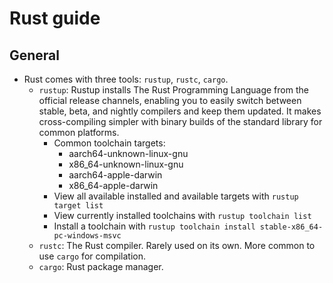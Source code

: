 # Rust guide

## General
* Rust comes with three tools: `rustup`, `rustc`, `cargo`.
  * `rustup`: Rustup installs The Rust Programming Language from the official
    release channels, enabling you to easily switch between stable,
    beta, and nightly compilers and keep them updated. It makes
    cross-compiling simpler with binary builds of the standard library
    for common platforms.
    * Common toolchain targets:
      * aarch64-unknown-linux-gnu
      * x86_64-unknown-linux-gnu
      * aarch64-apple-darwin
      * x86_64-apple-darwin
    * View all available installed and available targets with `rustup target list`
    * View currently installed toolchains with `rustup toolchain list`
    * Install a toolchain with `rustup toolchain install stable-x86_64-pc-windows-msvc`
  * `rustc`: The Rust compiler. Rarely used on its own. More common to use `cargo` for compilation.
  * `cargo`: Rust package manager.
